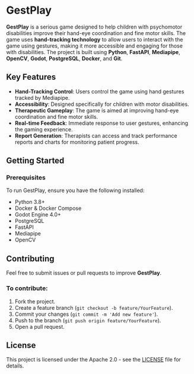 # GestPlay

**GestPlay** is a serious game designed to help children with psychomotor disabilities improve their hand-eye coordination and fine motor skills. The game uses **hand-tracking technology** to allow users to interact with the game using gestures, making it more accessible and engaging for those with disabilities. The project is built using **Python**, **FastAPI**, **Mediapipe**, **OpenCV**, **Godot**, **PostgreSQL**, **Docker**, and **Git**.

## Key Features

- **Hand-Tracking Control**: Users control the game using hand gestures tracked by Mediapipe.
- **Accessibility**: Designed specifically for children with motor disabilities.
- **Therapeutic Gameplay**: The game is aimed at improving hand-eye coordination and fine motor skills.
- **Real-time Feedback**: Immediate response to user gestures, enhancing the gaming experience.
- **Report Generation**: Therapists can access and track performance reports and charts for monitoring patient progress.

## Getting Started

### Prerequisites

To run GestPlay, ensure you have the following installed:

- Python 3.8+
- Docker & Docker Compose
- Godot Engine 4.0+
- PostgreSQL
- FastAPI
- Mediapipe
- OpenCV

## Contributing

Feel free to submit issues or pull requests to improve **GestPlay**.

### To contribute:

1. Fork the project.
2. Create a feature branch (`git checkout -b feature/YourFeature`).
3. Commit your changes (`git commit -m 'Add new feature'`).
4. Push to the branch (`git push origin feature/YourFeature`).
5. Open a pull request.

## License

This project is licensed under the Apache 2.0 - see the [LICENSE](LICENSE) file for details.
